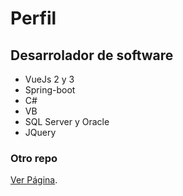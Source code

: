 # Perfil
## Desarrolador de software
- VueJs 2 y 3
- Spring-boot
- C#
- VB
- SQL Server y Oracle
- JQuery
### Otro repo
[Ver Página](https://github.com/PatricioAguilarVargas).

